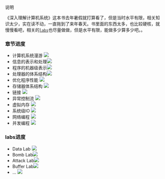 说明

《深入理解计算机系统》这本书去年暑假就打算看了，但是当时水平有限，相关知识太少，实在读不动，一直拖到了来年春天。书里面的东西太多，也比较硬核，就慢慢看吧，相关的[`labs`](http://csapp.cs.cmu.edu/3e/labs.html)也尽量做做，但是水平有限，能做多少算多少吧。。

### 章节进度

-  计算机系统漫游    ![](http://progressed.io/bar/100)
-  信息的表示和处理![](http://progressed.io/bar/100)
-  程序的机器级表示![](http://progressed.io/bar/100)
-  处理器的体系结构![](http://progressed.io/bar/40)
-  优化程序性能          ![](http://progressed.io/bar/100) 
-  存储器体系结构     ![](http://progressed.io/bar/70)
-  链接                          ![](http://progressed.io/bar/20)
-  异常控制流              ![](http://progressed.io/bar/0)
-  虚拟内存                  ![](http://progressed.io/bar/0)
-  系统级IO                  ![](http://progressed.io/bar/0)
-  网络编程                 ![](http://progressed.io/bar/0)
-  并发编程                ![](http://progressed.io/bar/0)

### labs进度

- Data Lab   ![](http://progressed.io/bar/50)
- Bomb  Lab![](http://progressed.io/bar/10)
- Attack Lab![](http://progressed.io/bar/0)
- Buffer Lab![](http://progressed.io/bar/0)
- ...              ![](http://progressed.io/bar/0)